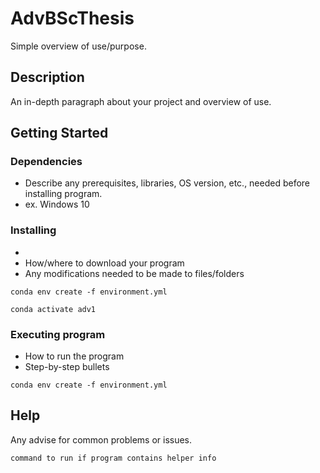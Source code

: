 # AdvBScThesis

Simple overview of use/purpose.

## Description

An in-depth paragraph about your project and overview of use.

## Getting Started

### Dependencies

* Describe any prerequisites, libraries, OS version, etc., needed before installing program.
* ex. Windows 10

### Installing
* 
* How/where to download your program
* Any modifications needed to be made to files/folders
```
conda env create -f environment.yml

conda activate adv1
```
### Executing program

* How to run the program
* Step-by-step bullets
```
conda env create -f environment.yml
```

## Help

Any advise for common problems or issues.
```
command to run if program contains helper info
```


